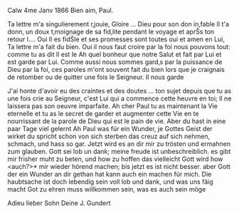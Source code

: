  Calw 4me Janv 1866
Bien aim‚ Paul.

Ta lettre m'a singulierement r‚jouie, Gloire … Dieu pour son don in‚fable Il t'a donn‚ un doux t‚moignage de sa fid‚lite pendant le voyage et aprŠs ton retour l…. Oui Il es fidŠle et ses promesses sont toutes oui et amen en Lui, Ta lettre m'a fait du bien. Oui il nous faut croire par la foi nous pouvons tout: comme tu as dit Il est le Ah quel bonheur que notre Salut et fait par Lui et est garde par Lui. Comme aussi nous sommes gard‚s par la puissance de Dieu par la foi, ces paroles m'ont souvent fait du bien lors que je craignais de retomber ou de quitter une fois le Seigneur. Il nous garde

J'ai honte d'avoir eu des craintes et des doutes … ton sujet depuis que tu as une fois crie au Seigneur, c'est Lui qui a commence cette heuvre en toi; Il ne laissera pas son oeuvre imparfaite. Ah cher Paul tu as maintenant la Vie eternelle et tu as le secret de garder et augmenter cette Vie en te nourrissant de la parole de Dieu qui est le pain de vie. Aber du hast in eine paar Tage viel gelernt Ah Paul was für ein Wunder, je Gottes Geist der wirket du spricht schon von sich sterben das creuz auf sich nehmen, schmach, und hass so gar. Jetzt wird es an dir mir zu trösten und ermahnen zum glauben. Gott sei lob un dank; meine freude ist unbeschreiblich. es gibt mir frisher muht zu beten, und how zu hoffen das vielleicht Gott wird how <auch?>* mir wieder hörend machen; bis jetzt es ist nicht besser. aber Gott der ein Wunder an dir gethan hat kann auch ein machen für mich. Die haubtsache ist doch lebendig sein voll lob und dank, und was uns fäig macht Got zu ehren muss willkommen sein, was es auch sein möge

Adieu lieber Sohn
 Deine J. Gundert
